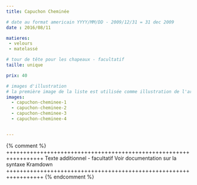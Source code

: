 ```yaml
---
title: Capuchon Cheminée

# date au format americain YYYY/MM/DD - 2009/12/31 = 31 dec 2009
date : 2016/08/11

matieres:
 - velours
 - matelassé

# tour de tête pour les chapeaux - facultatif
taille: unique

prix: 40

# images d'illustration
# la première image de la liste est utilisée comme illustration de l'article dans les pages de listing.
images:
  - capuchon-cheminee-1
  - capuchon-cheminee-2
  - capuchon-cheminee-3
  - capuchon-cheminee-4


---
```

{% comment %} +++++++++++++++++++++++++++++++++++++++++++++++++++++++++++++++++
              Texte additionnel - facultatif
              Voir documentation sur la syntaxe Kramdown
+++++++++++++++++++++++++++++++++++++++++++++++++++++++++++++++++ {% endcomment %}
